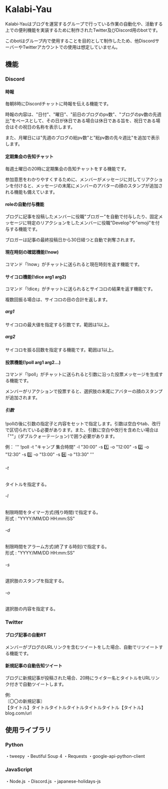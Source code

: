 # Kalabi-Yau

Kalabi-Yauはブログを運営するグループで行っている作業の自動化や、活動する上での便利機能を実装するために制作されたTwitter及びDiscord用のbotです。

このbotはグループ内で使用することを目的として制作したため、他DiscordサーバーやTwitterアカウントでの使用は想定していません。

## 機能

### Discord

#### 時報

毎朝8時にDiscordチャットに時報を伝える機能です。

時報の内容は、"日付"、"曜日"、"前日のブログのpv数"、"ブログのpv数の先週比"をベースとして、その日が休日である場合は休日である旨を、祝日である場合はその祝日の名称を表示します。

また、月曜日には"先週のブログの総pv数"と"総pv数の先々週比"を追加で表示します。

#### 定期集会の告知チャット

毎週土曜日の20時に定期集会の告知チャットをする機能です。

参加意思をわかりやすくするために、メンバーがメッセージに対してリアクションを付けると、メッセージの末尾にメンバーのアバターの顔のスタンプが追加される機能も備えています。

#### roleの自動付与機能

ブログに記事を投稿したメンバーに役職"ブロガー"を自動で付与したり、固定メッセージに特定のリアクションをしたメンバーに役職"Develop"や"emoji"を付与する機能です。

ブロガーは記事の最終投稿日から30日経つと自動で剥奪されます。

#### 現在時刻の確認機能(!now)

コマンド「!now」がチャットに送られると現在時刻を返す機能です。

#### サイコロ機能(!dice arg1 arg2)

コマンド「!dice」がチャットに送られるとサイコロの結果を返す機能です。

複数回振る場合は、サイコロの目の合計を返します。

##### arg1

サイコロの最大値を指定する引数です。範囲は1以上。

##### arg2

サイコロを振る回数を指定する機能です。範囲は1以上。

#### 投票機能(!poll arg1 arg2...)

コマンド「!poll」がチャットに送られると引数に沿った投票メッセージを生成する機能です。

メンバーがリアクションで投票すると、選択肢の末尾にアバターの顔のスタンプが追加されます。

##### 引数

!pollの後に引数の指定子と内容をセットで指定します。引数は空白やtab、改行で区切られている必要があります。また、引数に空白や改行を含めたい場合は「""」(ダブルクォーテーション)で囲う必要があります。

例：
'''
!poll -t "キャンプ 集合時間"
-l "30:00"
-s :one: -o "12:00"
-s :two: -o "12:30"
-s :three: -o "13:00"
-s :four: -o "13:30"
'''

###### -t

タイトルを指定する。

###### -l

制限時間をタイマー方式(残り時間)で指定する。  
形式 : "YYYY/MM/DD HH:mm:SS"

###### -d

制限時間をアラーム方式(終了する時刻)で指定する。  
形式 : "YYYY/MM/DD HH:mm:SS"

###### -s

選択肢のスタンプを指定する。

###### -o

選択肢の内容を指定する。

### Twitter

#### ブログ記事の自動RT

メンバーがブログのURLリンクを含むツイートをした場合、自動でリツイートする機能です。

#### 新規記事の自動告知ツイート

ブログに新規記事が投稿された場合、20時にライター名とタイトルをURLリンク付きで自動ツイートします。

例:  
〘〇〇の新規記事〙  
【タイトル】タイトルタイトルタイトルタイトルタイトル【タイトル】  
blog.com/url

## 使用ライブラリ

### Python

・tweepy
・Beutiful Soup 4
・Requests
・google-api-python-client

### JavaScript

・Node.js
・Discord.js
・japanese-holidays-js
